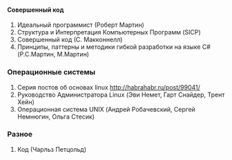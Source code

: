#### Совершенный код
1. Идеальный программист (Роберт Мартин)
1. Структура и Интерпретация Компьютерных Программ (SICP)
1. Совершенный код (С. Макконнелл)
1. Принципы, паттерны и методики гибкой разработки на языке C# (Р.С.Мартин, М.Мартин)

### Операционные системы
1. Серия постов об основах linux http://habrahabr.ru/post/99041/
1. Руководство Администратора Linux (Эви Немет, Гарт Снайдер, Трент Хейн)
1. Операционная система UNIX (Андрей Робачевский, Сергей Немнюгин, Ольга Стесик)

### Разное
1. Код (Чарльз Петцольд)